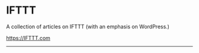 # IFTTT
A collection of articles on IFTTT (with an emphasis on WordPress.)

https://IFTTT.com

---------------------------------------------
